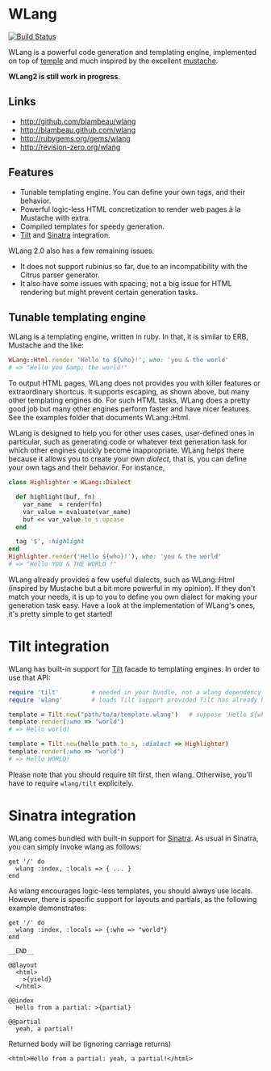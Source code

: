 # WLang

[![Build Status](https://secure.travis-ci.org/blambeau/wlang.png?branch=wlang2)](http://travis-ci.org/blambeau/wlang)

WLang is a powerful code generation and templating engine, implemented on top of [temple](https://github.com/judofyr/temple) and much inspired by the excellent [mustache](http://mustache.github.com/).

**WLang2 is still work in progress**.

## Links

* http://github.com/blambeau/wlang
* http://blambeau.github.com/wlang
* http://rubygems.org/gems/wlang
* http://revision-zero.org/wlang

## Features

* Tunable templating engine. You can define your own tags, and their behavior.
* Powerful logic-less HTML concretization to render web pages à la Mustache with extra.
* Compiled templates for speedy generation.
* [Tilt](https://github.com/rtomayko/tilt) and [Sinatra](https://github.com/sinatra/sinatra) integration.

WLang 2.0 also has a few remaining issues.

* It does not support rubinius so far, due to an incompatibility with the Citrus parser generator.
* It also have some issues with spacing; not a big issue for HTML rendering but might prevent certain generation tasks.

## Tunable templating engine

WLang is a templating engine, written in ruby. In that, it is similar to ERB, Mustache and the like:

```ruby
WLang::Html.render 'Hello to ${who}!', who: 'you & the world'
# => "Hello you &amp; the world!"
```

To output HTML pages, WLang does not provides you with killer features or extraordinary shortcus. It supports escaping, as shown above, but many other templating engines do. For such HTML tasks, WLang does a pretty good job but many other engines perform faster and have nicer features. See the examples folder that documents WLang::Html.

WLang is designed to help you for other uses cases, user-defined ones in particular, such as generating code or whatever text generation task for which other engines quickly become inappropriate. WLang helps there because it allows you to create your own _dialect_, that is, you can define your own tags and their behavior. For instance,

```ruby
class Highlighter < WLang::Dialect

  def highlight(buf, fn)
    var_name  = render(fn)
    var_value = evaluate(var_name)
    buf << var_value.to_s.upcase
  end

  tag '$', :highlight
end
Highlighter.render('Hello ${who}!'), who: 'you & the world'
# => "Hello YOU & THE WORLD !"
```

WLang already provides a few useful dialects, such as WLang::Html (inspired by Mustache but a bit more powerful in my opinion). If they don't match your needs, it is up to you to define you own dialect for making your generation task easy. Have a look at the implementation of WLang's ones, it's pretty simple to get started!

# Tilt integration

WLang has built-in support for [Tilt](https://github.com/rtomayko/tilt) facade to templating engines. In order to use that API:

```ruby
require 'tilt'         # needed in your bundle, not a wlang dependency
require 'wlang'        # loads Tilt support provided Tilt has already been required

template = Tilt.new("path/to/a/template.wlang")   # suppose 'Hello ${who}!'
template.render(:who => "world")
# => Hello world!

template = Tilt.new(hello_path.to_s, :dialect => Highlighter)
template.render(:who => "world")
# => Hello WORLD!
```

Please note that you should require tilt first, then wlang. Otherwise, you'll have to require `wlang/tilt` explicitely.

# Sinatra integration

WLang comes bundled with built-in support for [Sinatra](https://github.com/sinatra/sinatra). As usual in Sinatra, you can simply invoke wlang as follows:

    get '/' do
      wlang :index, :locals => { ... }
    end

As wlang encourages logic-less templates, you should always use locals. However, there is specific support for layouts and partials, as the following example demonstrates:

    get '/' do
      wlang :index, :locals => {:who => "world"}
    end

    __END__

    @@layout
      <html>
        >{yield}
      </html>

    @@index
      Hello from a partial: >{partial}

    @@partial
      yeah, a partial!

Returned body will be (ignoring carriage returns)

    <html>Hello from a partial: yeah, a partial!</html>
